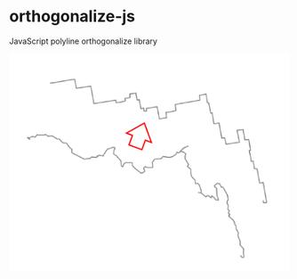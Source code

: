 # orthogonalize-js
JavaScript polyline orthogonalize library

![Image](https://raw.githubusercontent.com/stefanocudini/orthogonalize-js/master/examples/screenshot.png)

